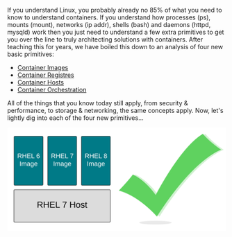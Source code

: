 If you understand Linux, you probably already no 85% of what you need to know to understand containers. If you understand how processes (ps), mounts (mount), networks (ip addr), shells (bash) and daemons (httpd, mysqld) work then you just need to understand a few extra primitives to get you over the line to truly architecting solutions with containers. After teaching this for years, we have boiled this down to an analysis of four new basic primitives:

* [Container Images](https://developers.redhat.com/blog/2018/02/22/container-terminology-practical-introduction/#h.dqlu6589ootw)
* [Container Registres](https://developers.redhat.com/blog/2018/02/22/container-terminology-practical-introduction/#h.4cxnedx7tmvq)
* [Container Hosts](https://developers.redhat.com/blog/2018/02/22/container-terminology-practical-introduction/#h.8tyd9p17othl)
* [Container Orchestration](https://developers.redhat.com/blog/2018/02/22/container-terminology-practical-introduction/#h.6yt1ex5wfo66)

All of the things that you know today still apply, from security & performance, to storage & networking, the same concepts apply. Now, let's lightly dig into each of the four new primitives...

![Container Libraries](../../assets/subsystems/container-internals-lab-2-0-part-1/02-container-image-host-supportability.png) 
